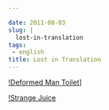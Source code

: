```yaml
---

date: 2011-08-03
slug: |
  lost-in-translation
tags:
 - english
title: Lost in Translation
---
```


[!Deformed Man Toilet](http://en.ogmaciel.com/wp-content/uploads/2011/08/imagejpeg_2_6-300x225.jpg)]

[!Strange Juice](http://en.ogmaciel.com/wp-content/uploads/2011/08/imagejpeg_2_5-225x300.jpg)
